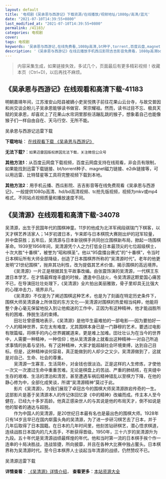```yaml
---
layout: default
title: '电视剧《吴承恩与西游记》下载资源/在线播放/视频地址/1080p/高清/蓝光'
date: "2021-07-10T14:39:55+0800"
last_modified_at: "2021-07-10T14:39:55+0800"
permalink: /41183/
categories: 电视剧
cover:
tags: 电视剧
keywords: '吴承恩与西游记,在线免费看,1080p高清,bt种子,torrent,百度云盘,magnet,磁力链,迅雷下载资源'
description: '《吴承恩与西游记》在线云播放手机西瓜影院吉吉影音免费看，1080p高清bd/hd未删减完整版和tc抢先枪版，mkv/mp4格式，附带bt/torrent种子、magnet/磁力链、百度云盘、网盘资源迅雷下载链接'
---
```


>内容采集生成，如果链接失效，多试几个，页面最后有更多精彩视频！收藏本页（Ctrl+D)，以后再找不麻烦。


## 《吴承恩与西游记》在线观看和高清下载-41183

明朝嘉靖年间，江苏淮安山阳县被嫡小吏吴悦携子前往花果山云台寺，与故交普因和尚交谈企盼儿子吴承恩能够读书做官、荣宗耀祖。然而，读书过目不忘、极具天赋的吴承恩，却喜欢上了花果山水帘洞里那些活蹦乱跳的猴子，想象着自己也能像猴子们一样自由自在、天马行空、无所不能。


吴承恩与西游记迅雷下载

**下载地址**： [在线观看下载 《吴承恩与西游记》](https://www.993dy.com//vod-detail-id-11131.html) 


**无法下载?**：`如果迅雷因版权原因无法下载，关注微信公众号 `

**其他方法1**：从百度云网盘下载视频，百度云网盘支持在线观看，非会员有限制，如果能找到迅雷下载链接、bt/torrent种子、magnet磁力链接、e2dk链接等，可以用迅雷、比特彗星等工具将完整视频下载到本地。

**其他方法2**：用手机云播、西瓜影院、吉吉影音等在线免费观看《吴承恩与西游记》，一般提供1080p高清、hd/bd高清视频、tc抢先版视频，视频为mkv或mp4格式，不同站点视频质量和播放速度不同。


## 《吴清源》在线观看和高清下载-34078

吴清源，出生于民国年代的围棋神童。11岁的他成为北洋军阀段祺瑞门下棋客，以天才棋艺养活家人；14岁初渡日本，乍来即与日本棋院大赛刚出炉的冠军较量，并中盘获胜；五年后，吴清源与日本新锐棋手共同创立围棋新布局，掀起一场围棋革命。1939至1956年间，吴清源凭个人之力打低全日本最顶尖的七位超级棋士，十次大胜“十番棋&rdquo;，被誉为“昭和棋圣”。他以&ldquo;95盘擂台赛式&rdquo;的&ldquo;十番棋&rdquo;，令当时日本棋坛所有大师全部降级，创造了日本围棋界所称的“吴清源时代&rdquo;。老年的他更发明&ldquo;21世纪围棋”，抛弃其功利性，改为提倡其艺术价值，揭示围棋的高远境界。<br />　　《吴清源》一片正是根据其生平故事改编。由张震饰演的吴清源，一代棋王东渡日本学艺，在才情最辉煌丰盛的时候，遭逢中日战火，令吴清源这颗爱国心痛苦不已，在导演田壮壮处理下，《吴清源》全片拍出美丽雅致，骨子里却具无比强大的心理冲击力，境界非凡。<br />　　《吴清源》不仅是为了阐述围棋这种艺术，也是为了刻画在特定历史条件下，围棋大师吴清源身上所体现的东方文化──吴清源对围棋的热爱相当纯粹，他能将整个身心毫无保留地投入到让他痴迷的工作中，正因为有这种精神，他才能战胜所有的困难、挣脱生活的束缚。<br />　　田壮壮曾感慨地表示，《吴清源》是他毕生最难拍的一部电影──因为要拍好一个人的精神世界，实在太有难度，尤其围棋本身已是一门静穆的艺术，要透过电影有限篇幅，将棋手的内心世界娓娓道来，更是难上加难。田壮壮认为在当今的世界中，人需要一种精神，一种信仰；他从吴清源身上就看出这种精神──对自己所追求事情的执着与坚持。有了这种精神，大家才能超越社会环境束缚，达到自己目标。但是，这种精神谈何容易，真正能做到的人却少之又少。吴清源做到了，这就是对自己、生命、社会的尊重。<br />　　吴清源一生寡言，生活简朴，对金钱也很淡泊。正是这样的人生修炼，才使他一次又一次渡过生命中重重苦难。无论是棋盘上的苦战、严重的肺结核，在夹缝中生存的艰难、生活的漂泊和清苦，甚至遭遇车祸后精神错乱以至棋力下降，在他的静心修为中，全部化成笑谈，所谓&ldquo;吴清源精神&rdquo;莫过于此。<br />　　影片《吴清源》，为我们展现了卓冠古今的围棋大师吴清源跌宕传奇的一生。这部影片是基于吴清源本人的传记体回忆录《中的精神》改编而成。传主本人至今健在，已经九十多岁高龄。他真正感染世人的与其说是他的布局天才，倒不如说是他的智者的通达与超脱。<br />　　作为中国人的吴清源，是20世纪日本最有名也是最出色的围棋大师。1928年只有14岁且早已在国内崭露头角的吴清源，为了进一步研习棋艺去了日本，并于几年后取得了日本国籍。在日本的几年时间里，他刻苦钻研棋艺，潜心悟求棋道，连续战胜日本国内的几大高手，不断获得晋级。1950年，三十六岁的吴清源升为九段。五十年代是吴清源战绩最辉煌的年代。他和当时第一流的日本棋手挨个作一连串的十局决胜战，连战皆捷，所向披靡，并且在各种大比赛中独占鳌头。日本棋界称为吴清源时代。至今日本棋界人士谈起当年清源的战绩，仍然赞叹不已。


吴清源迅雷下载

**详情查看**： [《吴清源》详情介绍](/movie/34078/)， **查看更多**：[本站资源大全](/movie/t/all/)

